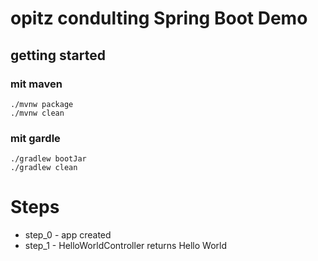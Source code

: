 # opitz condulting Spring Boot Demo

## getting started

### mit maven
```
./mvnw package
./mvnw clean
```

### mit gardle

```
./gradlew bootJar
./gradlew clean
```

# Steps

* step_0 - app created
* step_1 - HelloWorldController returns Hello World
